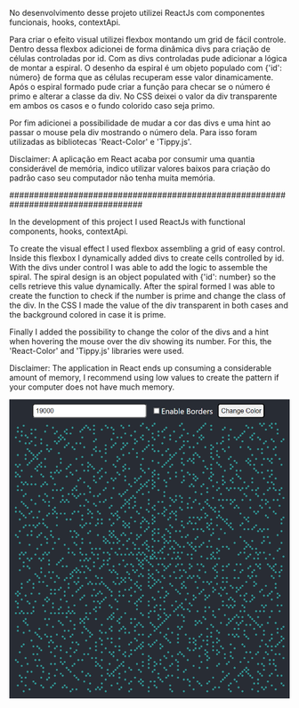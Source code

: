 
No desenvolvimento desse projeto utilizei ReactJs com componentes funcionais, hooks, contextApi.

Para criar o efeito visual utilizei flexbox montando um grid de fácil controle.
Dentro dessa flexbox adicionei de forma dinâmica divs para criação de células controladas por id.
Com as divs controladas pude adicionar a lógica de montar a espiral.
O desenho da espiral é um objeto populado com {'id': número} de forma que as células recuperam esse valor dinamicamente.
Após o espiral formado pude criar a função para checar se o número é primo e alterar a classe da div.
No CSS deixei o valor da div transparente em ambos os casos e o fundo colorido caso seja primo.

Por fim adicionei a possibilidade de mudar a cor das divs e uma hint ao passar o mouse pela div mostrando o número dela.
Para isso foram utilizadas as bibliotecas 'React-Color' e 'Tippy.js'.

Disclaimer: A aplicação em React acaba por consumir uma quantia considerável de memória, indico utilizar valores baixos para criação do padrão caso seu computador não tenha muita memória.

###################################################################################

In the development of this project I used ReactJs with functional components, hooks, contextApi.

To create the visual effect I used flexbox assembling a grid of easy control.
Inside this flexbox I dynamically added divs to create cells controlled by id.
With the divs under control I was able to add the logic to assemble the spiral.
The spiral design is an object populated with {'id': number} so the cells retrieve this value dynamically.
After the spiral formed I was able to create the function to check if the number is prime and change the class of the div.
In the CSS I made the value of the div transparent in both cases and the background colored in case it is prime.

Finally I added the possibility to change the color of the divs and a hint when hovering the mouse over the div showing its number.
For this, the 'React-Color' and 'Tippy.js' libraries were used.

Disclaimer: The application in React ends up consuming a considerable amount of memory, I recommend using low values to create the pattern if your computer does not have much memory.

![img](ulamReact.png)